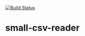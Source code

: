 [![Build Status](https://travis-ci.com/swagar/small-csv-reader.svg?branch=master)](https://travis-ci.com/swagar/small-csv-reader)

# small-csv-reader

